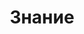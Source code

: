 --- 
title: "Знание" 
site: "http://www.znanie-stroy.com" 
town: "Ялта" 
tel: ["+38 0654 23 50 92, +38 067 236 77 11"] 
address: "Россия, Республика Крым, г. Ялта, ул. Игнатенко 12" 
mail: "office@znanie-stroy.com" 
--- 